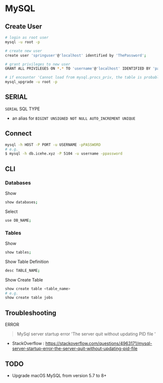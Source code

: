 # MySQL

## Create User

```bash
# login as root user
mysql -u root -p

# create new user
create user 'springuser'@'localhost' identified by 'ThePassword';

# grant privileges to new user
GRANT ALL PRIVILEGES ON *.* TO 'username'@'localhost' IDENTIFIED BY 'password';

# if encounter 'Cannot load from mysql.procs_priv, the table is probably corrupted'
mysql_upgrade -u root -p
```

## SERIAL

`SERIAL` SQL TYPE

- an alias for `BIGINT UNSIGNED NOT NULL AUTO_INCREMENT UNIQUE`

## Connect

```bash
mysql -h HOST -P PORT -u USERNAME -pPASSWORD
# e.g.
$ mysql -h db.icehe.xyz -P 5104 -u username -ppassword
```

## CLI

### Databases

Show

```bash
show databases;
```

Select

```bash
use DB_NAME;
```

### Tables

Show

```bash
show tables;
```

Show Table Definition

```bash
desc TABLE_NAME;
```

Show Create Table

```bash
show create table <table_name>
# e.g.
show create table jobs
```

## Troubleshooting

ERROR

> MySql server startup error 'The server quit without updating PID file '

- StackOverflow : https://stackoverflow.com/questions/4963171/mysql-server-startup-error-the-server-quit-without-updating-pid-file

## TODO

- Upgrade macOS MySQL from version 5.7 to 8+
